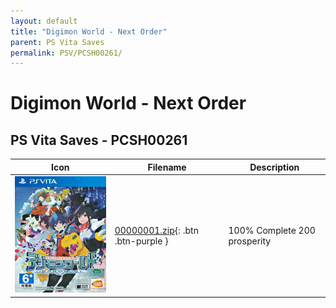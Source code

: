 ```yaml
---
layout: default
title: "Digimon World - Next Order"
parent: PS Vita Saves
permalink: PSV/PCSH00261/
---
```

# Digimon World - Next Order

## PS Vita Saves - PCSH00261

| Icon | Filename | Description |
|------|----------|-------------|
| ![Digimon World - Next Order](icon0.png) | [00000001.zip](00000001.zip){: .btn .btn-purple } | 100% Complete 200 prosperity  |
